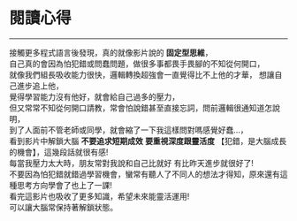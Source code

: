 # 閱讀心得
***

接觸更多程式語言後發現，真的就像影片說的 **固定型思維**，  
自己真的會因為怕犯錯或問蠢問題，做很多事都畏手畏腳的不知從何開口，  
就像我們組長吸收能力很快，邏輯轉換超強會一直覺得比不上他的才華，
想讓自己進步追上他，  
覺得學習能力沒有他好，就會給自己過多的壓力，  
但又常常不知從何開口請教，常會怕說錯甚至直接忘詞，問前邏輯很通知道怎說明，  
到了人面前不管老師或同學，就會縮了一下我這樣問對嗎感覺好蠢...，  
看到影片中解鎖大腦 **不要追求短期成效** **要重視深度跟靈活度** 【犯錯，是大腦成長的機會】，這幾段話就很有感!  
每當我壓力太大時，朋友常對我說和自己比就好 有比昨天進步就很好了!  
不要因為怕犯錯就錯過學習機會，蠻常有聽人了不同人的想法才得知，原來還有這種思考方向學會了也上了一課!  
看完這影片也吸收了更多知識，希望未來能靈活運用!  
可以讓大腦常保持著解鎖狀態。